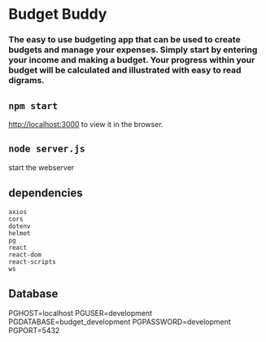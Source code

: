 # Budget Buddy 

### The easy to use budgeting app that can be used to create budgets and manage your expenses. Simply start by entering your income and making a budget. Your progress within your budget will be calculated and illustrated with easy to read digrams.


## `npm start`
 [http://localhost:3000](http://localhost:3000) to view it in the browser.

## `node server.js`
 start the webserver
 
## dependencies
    axios
    cors 
    dotenv 
    helmet 
    pg 
    react 
    react-dom
    react-scripts
    ws
## Database

PGHOST=localhost
PGUSER=development
PGDATABASE=budget_development
PGPASSWORD=development
PGPORT=5432






